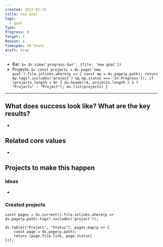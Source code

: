 ```yaml
---
created: 2022-02-24
title: new goal
tags:
  - goal
Type: 
Progress: 0
Target: 1
Reason: a
Timespan: 10 Years
draft: true
---
```


- Bar: `$= dv.view('progress-bar', {file: 'new goal'})`
- Projects: `$= const projects = dv.page('new goal').file.inlinks.where(p => { const mp = dv.page(p.path); return mp.tags?.includes('project') && mp.status === 'In Progress'}); if (projects.length > 0) { dv.header(4, projects.length > 1 ? "Projects" : "Project"); dv.list(projects) }`

***

## What does success look like? What are the key results?
- 


## Related core values
- 

## Projects to make this happen
### Ideas
- 

### Created projects
```dataviewjs
const pages = dv.current().file.inlinks.where(p => dv.page(p.path).tags?.includes('project'));

dv.table(["Project", "Status"], pages.map(p => {
	const page = dv.page(p.path); 
	return [page.file.link, page.status]
}));
```


